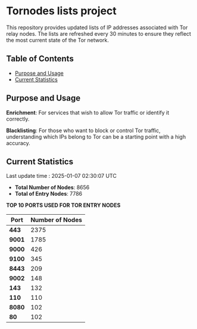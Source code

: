 # Tornodes lists project

This repository provides updated lists of IP addresses associated with Tor relay nodes. The lists are refreshed every 30 minutes to ensure they reflect the most current state of the Tor network.

## Table of Contents

- [Purpose and Usage](#purpose-and-usage)
- [Current Statistics](#current-statistics)


## Purpose and Usage

**Enrichment**: For services that wish to allow Tor traffic or identify it correctly.

**Blacklisting**: For those who want to block or control Tor traffic, understanding which IPs belong to Tor can be a starting point with a high accuracy.

## Current Statistics

Last update time : 2025-01-07 02:30:07 UTC

- **Total Number of Nodes**: 8656
- **Total of Entry Nodes**: 7786

**TOP 10 PORTS USED FOR TOR ENTRY NODES**

| **Port** | **Number of Nodes** |
|------|-----------------|
| **443**   | 2375  |
| **9001**   | 1785  |
| **9000**   | 426  |
| **9100**   | 345  |
| **8443**   | 209  |
| **9002**   | 148  |
| **143**   | 132  |
| **110**   | 110  |
| **8080**   | 102  |
| **80**   | 102  |

